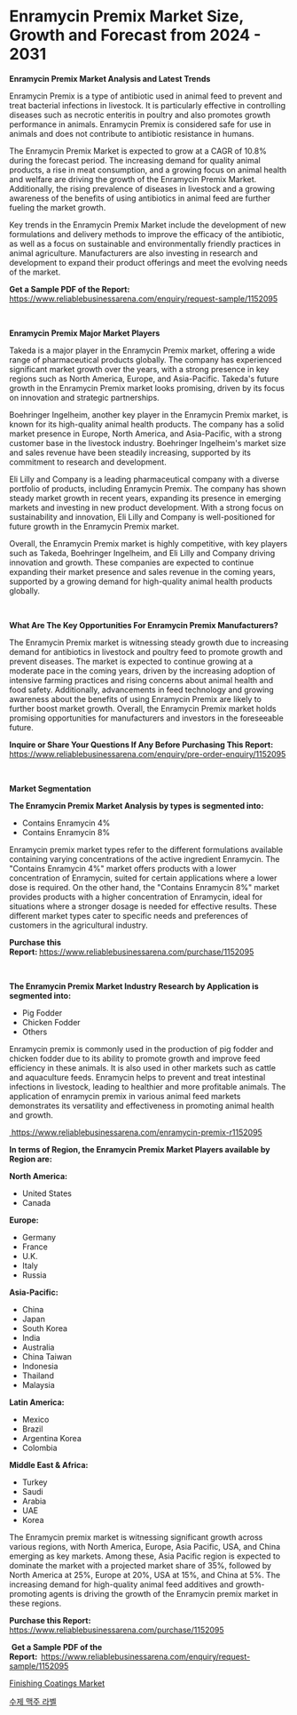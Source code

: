 <p><h1>Enramycin Premix Market Size, Growth and Forecast from 2024 - 2031</h1></p><p><strong>Enramycin Premix Market Analysis and Latest Trends</strong></p>
<p><p>Enramycin Premix is a type of antibiotic used in animal feed to prevent and treat bacterial infections in livestock. It is particularly effective in controlling diseases such as necrotic enteritis in poultry and also promotes growth performance in animals. Enramycin Premix is considered safe for use in animals and does not contribute to antibiotic resistance in humans.</p><p>The Enramycin Premix Market is expected to grow at a CAGR of 10.8% during the forecast period. The increasing demand for quality animal products, a rise in meat consumption, and a growing focus on animal health and welfare are driving the growth of the Enramycin Premix Market. Additionally, the rising prevalence of diseases in livestock and a growing awareness of the benefits of using antibiotics in animal feed are further fueling the market growth.</p><p>Key trends in the Enramycin Premix Market include the development of new formulations and delivery methods to improve the efficacy of the antibiotic, as well as a focus on sustainable and environmentally friendly practices in animal agriculture. Manufacturers are also investing in research and development to expand their product offerings and meet the evolving needs of the market.</p></p>
<p><strong>Get a Sample PDF of the Report:&nbsp;</strong> <a href="https://www.reliablebusinessarena.com/enquiry/request-sample/1152095">https://www.reliablebusinessarena.com/enquiry/request-sample/1152095</a></p>
<p>&nbsp;</p>
<p><strong>Enramycin Premix Major Market Players</strong></p>
<p><p>Takeda is a major player in the Enramycin Premix market, offering a wide range of pharmaceutical products globally. The company has experienced significant market growth over the years, with a strong presence in key regions such as North America, Europe, and Asia-Pacific. Takeda's future growth in the Enramycin Premix market looks promising, driven by its focus on innovation and strategic partnerships.</p><p>Boehringer Ingelheim, another key player in the Enramycin Premix market, is known for its high-quality animal health products. The company has a solid market presence in Europe, North America, and Asia-Pacific, with a strong customer base in the livestock industry. Boehringer Ingelheim's market size and sales revenue have been steadily increasing, supported by its commitment to research and development.</p><p>Eli Lilly and Company is a leading pharmaceutical company with a diverse portfolio of products, including Enramycin Premix. The company has shown steady market growth in recent years, expanding its presence in emerging markets and investing in new product development. With a strong focus on sustainability and innovation, Eli Lilly and Company is well-positioned for future growth in the Enramycin Premix market.</p><p>Overall, the Enramycin Premix market is highly competitive, with key players such as Takeda, Boehringer Ingelheim, and Eli Lilly and Company driving innovation and growth. These companies are expected to continue expanding their market presence and sales revenue in the coming years, supported by a growing demand for high-quality animal health products globally.</p></p>
<p>&nbsp;</p>
<p><strong>What Are The Key Opportunities For Enramycin Premix Manufacturers?</strong></p>
<p><p>The Enramycin Premix market is witnessing steady growth due to increasing demand for antibiotics in livestock and poultry feed to promote growth and prevent diseases. The market is expected to continue growing at a moderate pace in the coming years, driven by the increasing adoption of intensive farming practices and rising concerns about animal health and food safety. Additionally, advancements in feed technology and growing awareness about the benefits of using Enramycin Premix are likely to further boost market growth. Overall, the Enramycin Premix market holds promising opportunities for manufacturers and investors in the foreseeable future.</p></p>
<p><strong>Inquire or Share Your Questions If Any Before Purchasing This Report:</strong> <a href="https://www.reliablebusinessarena.com/enquiry/pre-order-enquiry/1152095">https://www.reliablebusinessarena.com/enquiry/pre-order-enquiry/1152095</a></p>
<p>&nbsp;</p>
<p><strong>Market Segmentation</strong></p>
<p><strong>The Enramycin Premix Market Analysis by types is segmented into:</strong></p>
<p><ul><li>Contains Enramycin 4%</li><li>Contains Enramycin 8%</li></ul></p>
<p><p>Enramycin premix market types refer to the different formulations available containing varying concentrations of the active ingredient Enramycin. The "Contains Enramycin 4%" market offers products with a lower concentration of Enramycin, suited for certain applications where a lower dose is required. On the other hand, the "Contains Enramycin 8%" market provides products with a higher concentration of Enramycin, ideal for situations where a stronger dosage is needed for effective results. These different market types cater to specific needs and preferences of customers in the agricultural industry.</p></p>
<p><strong>Purchase this Report:&nbsp;</strong><a href="https://www.reliablebusinessarena.com/purchase/1152095">https://www.reliablebusinessarena.com/purchase/1152095</a></p>
<p>&nbsp;</p>
<p><strong>The Enramycin Premix Market Industry Research by Application is segmented into:</strong></p>
<p><ul><li>Pig Fodder</li><li>Chicken Fodder</li><li>Others</li></ul></p>
<p><p>Enramycin premix is commonly used in the production of pig fodder and chicken fodder due to its ability to promote growth and improve feed efficiency in these animals. It is also used in other markets such as cattle and aquaculture feeds. Enramycin helps to prevent and treat intestinal infections in livestock, leading to healthier and more profitable animals. The application of enramycin premix in various animal feed markets demonstrates its versatility and effectiveness in promoting animal health and growth.</p></p>
<p><a href="https://www.reliablebusinessarena.com/enramycin-premix-r1152095">&nbsp;https://www.reliablebusinessarena.com/enramycin-premix-r1152095</a></p>
<p><strong>In terms of Region, the Enramycin Premix Market Players available by Region are:</strong></p>
<p>
    <p> <strong> North America: </strong>
        <ul>
            <li>United States</li>
            <li>Canada</li>
        </ul>
        </p> 
    <p> <strong> Europe: </strong>
        <ul>
            <li>Germany</li>
            <li>France</li>
            <li>U.K.</li>
            <li>Italy</li>
            <li>Russia</li>
        </ul>
        </p> 
    <p> <strong> Asia-Pacific: </strong>
        <ul>
            <li>China</li>
            <li>Japan</li>
            <li>South Korea</li>
            <li>India</li>
            <li>Australia</li>
            <li>China Taiwan</li>
            <li>Indonesia</li>
            <li>Thailand</li>
            <li>Malaysia</li>
        </ul>
        </p> 
    <p> <strong> Latin America: </strong>
        <ul>
            <li>Mexico</li>
            <li>Brazil</li>
            <li>Argentina Korea</li>
            <li>Colombia</li>
        </ul>
        </p> 
    <p> <strong> Middle East & Africa: </strong>
        <ul>
            <li>Turkey</li>
            <li>Saudi</li>
            <li>Arabia</li>
            <li>UAE</li>
            <li>Korea</li>
        </ul>
    </p>
    </p>
<p><p>The Enramycin premix market is witnessing significant growth across various regions, with North America, Europe, Asia Pacific, USA, and China emerging as key markets. Among these, Asia Pacific region is expected to dominate the market with a projected market share of 35%, followed by North America at 25%, Europe at 20%, USA at 15%, and China at 5%. The increasing demand for high-quality animal feed additives and growth-promoting agents is driving the growth of the Enramycin premix market in these regions.</p></p>
<p><strong>Purchase this Report: </strong><a href="https://www.reliablebusinessarena.com/purchase/1152095">https://www.reliablebusinessarena.com/purchase/1152095</a></p>
<p>&nbsp;<strong>Get a Sample PDF of the Report:&nbsp;&nbsp;</strong><a href="https://www.reliablebusinessarena.com/enquiry/request-sample/1152095">https://www.reliablebusinessarena.com/enquiry/request-sample/1152095</a></p>
<p><strong></strong></p>
<p><p><a href="https://issuu.com/reportprime-2/docs/finishing-coatings-market-size-2030.pptx">Finishing Coatings Market</a></p><p><a href="https://github.com/mpodehpw07370073/Market-Research-Report-List-3/blob/main/41247833264.md">수제 맥주 라벨</a></p></p>